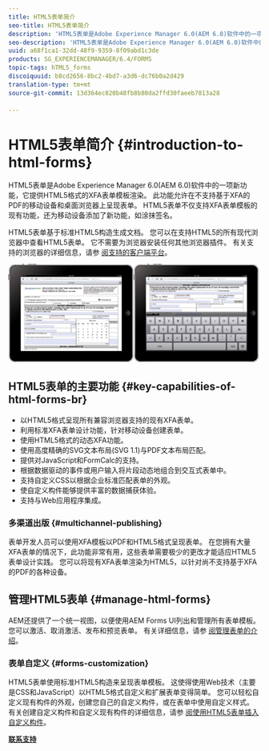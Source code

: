 ```yaml
---
title: HTML5表单简介
seo-title: HTML5表单简介
description: 'HTML5表单是Adobe Experience Manager 6.0(AEM 6.0)软件中的一项新功能，它提供HTML5格式的XFA表单模板渲染。 '
seo-description: 'HTML5表单是Adobe Experience Manager 6.0(AEM 6.0)软件中的一项新功能，它提供HTML5格式的XFA表单模板渲染。 '
uuid: a68f1ca1-32dd-48f9-9359-8f09abd1c3de
products: SG_EXPERIENCEMANAGER/6.4/FORMS
topic-tags: hTML5_forms
discoiquuid: b8cd2656-8bc2-4bd7-a3d6-dc76b0a2d429
translation-type: tm+mt
source-git-commit: 13d364ec820b48fb8b80da2ffd30faeeb7813a28

---
```



# HTML5表单简介 {#introduction-to-html-forms}

HTML5表单是Adobe Experience Manager 6.0(AEM 6.0)软件中的一项新功能，它提供HTML5格式的XFA表单模板渲染。 此功能允许在不支持基于XFA的PDF的移动设备和桌面浏览器上呈现表单。 HTML5表单不仅支持XFA表单模板的现有功能，还为移动设备添加了新功能，如涂抹签名。

HTML5表单基于标准HTML5构造生成文档。 您可以在支持HTML5的所有现代浏览器中查看HTML5表单。 它不需要为浏览器安装任何其他浏览器插件。 有关支持的浏览器的详细信息，请参 [阅支持的客户端平台](https://adobe.com/go/learn_aemforms_supportedplatforms_63)。

![](do-not-localize/mobile_form_on_an_ipad_date_14.png)

## HTML5表单的主要功能 {#key-capabilities-of-html-forms-br}

* 以HTML5格式呈现所有兼容浏览器支持的现有XFA表单。
* 利用标准XFA表单设计功能，针对移动设备创建表单。
* 使用HTML5格式的动态XFA功能。
* 使用高度精确的SVG文本布局(SVG 1.1)与PDF文本布局匹配。
* 提供对JavaScript和FormCalc的支持。
* 根据数据驱动的事件或用户输入将片段动态地组合到交互式表单中。
* 支持自定义CSS以根据企业标准匹配表单的外观。
* 使自定义构件能够提供丰富的数据捕获体验。
* 支持与Web应用程序集成。

### 多渠道出版 {#multichannel-publishing}

表单开发人员可以使用XFA模板以PDF和HTML5格式呈现表单。 在您拥有大量XFA表单的情况下，此功能非常有用，这些表单需要极少的更改才能适应HTML5表单设计实践。 您可以将现有XFA表单渲染为HTML5，以针对尚不支持基于XFA的PDF的各种设备。

## 管理HTML5表单 {#manage-html-forms}

AEM还提供了一个统一视图，以便使用AEM Forms UI列出和管理所有表单模板。 您可以激活、取消激活、发布和预览表单。 有关详细信息，请参 [阅管理表单的介绍](/help/forms/using/introduction-managing-forms.md)。

### 表单自定义 {#forms-customization}

HTML5表单使用标准HTML5构造来呈现表单模板。 这使得使用Web技术（主要是CSS和JavaScript）以HTML5格式自定义和扩展表单变得简单。 您可以轻松自定义现有构件的外观，创建您自己的自定义构件，或在表单中使用自定义样式。 有关创建自定义构件和自定义现有构件的详细信息，请参 [阅使用HTML5表单插入自定义构件](/help/forms/using/custom-widgets.md)。

**[联系支持](https://www.adobe.com/account/sign-in.supportportal.html)**
